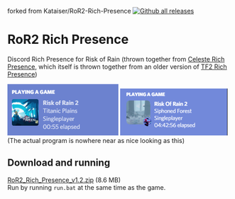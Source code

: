 forked from Kataiser/RoR2-Rich-Presence [![Github all releases](https://img.shields.io/github/downloads/Kataiser/RoR2-Rich-Presence/total.svg)](https://GitHub.com/Kataiser/RoR2-Rich-Presence/releases/)

# RoR2 Rich Presence
Discord Rich Presence for Risk of Rain (thrown together from [Celeste Rich Presence](https://github.com/Kataiser/celeste-rich-presence), which itself is thrown together from an older version of [TF2 Rich Presence](https://github.com/Kataiser/tf2-rich-presence))

![Screenshot](screenshot.png)
![Screenshot](image.png)
(The actual program is nowhere near as nice looking as this)

## Download and running
[RoR2_Rich_Presence_v1.2.zip](https://github.com/Zanzancomms/RoR2-Rich-Presence/releases/download/1.2/RoR2-Rich-Presence-1.2.zip) (8.6 MB)  
Run by running `run.bat` at the same time as the game.
